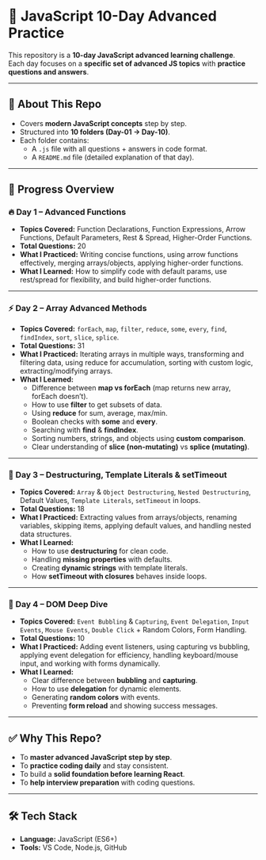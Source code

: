 # 🚀 JavaScript 10-Day Advanced Practice

This repository is a **10-day JavaScript advanced learning challenge**.  
Each day focuses on a **specific set of advanced JS topics** with **practice questions and answers**.

---

## 📘 About This Repo
- Covers **modern JavaScript concepts** step by step.  
- Structured into **10 folders (Day-01 → Day-10)**.  
- Each folder contains:
  - A `.js` file with all questions + answers in code format.
  - A `README.md` file (detailed explanation of that day).

---

## 📅 Progress Overview

### 🔥 Day 1 – Advanced Functions
- **Topics Covered:** Function Declarations, Function Expressions, Arrow Functions, Default Parameters, Rest & Spread, Higher-Order Functions.  
- **Total Questions:** 20  
- **What I Practiced:** Writing concise functions, using arrow functions effectively, merging arrays/objects, applying higher-order functions.  
- **What I Learned:** How to simplify code with default params, use rest/spread for flexibility, and build higher-order functions.

---

### ⚡ Day 2 – Array Advanced Methods
- **Topics Covered:** `forEach`, `map`, `filter`, `reduce`, `some`, `every`, `find`, `findIndex`, `sort`, `slice`, `splice`.  
- **Total Questions:** 31
- **What I Practiced:** Iterating arrays in multiple ways, transforming and filtering data, using reduce for accumulation, sorting with custom logic, extracting/modifying arrays.  
- **What I Learned:**  
  - Difference between **map vs forEach** (map returns new array, forEach doesn’t).  
  - How to use **filter** to get subsets of data.  
  - Using **reduce** for sum, average, max/min.  
  - Boolean checks with **some** and **every**.  
  - Searching with **find** & **findIndex**.  
  - Sorting numbers, strings, and objects using **custom comparison**.  
  - Clear understanding of **slice (non-mutating)** vs **splice (mutating)**.

---

### 📘 Day 3 – Destructuring, Template Literals & setTimeout
- **Topics Covered:** `Array` & `Object Destructuring`, `Nested Destructuring`, Default Values, `Template Literals`, `setTimeout` in loops.  
- **Total Questions:** 18  
- **What I Practiced:** Extracting values from arrays/objects, renaming variables, skipping items, applying default values, and handling nested data structures.  
- **What I Learned:**  
  - How to use **destructuring** for clean code.  
  - Handling **missing properties** with defaults.  
  - Creating **dynamic strings** with template literals.  
  - How **setTimeout with closures** behaves inside loops.  

---

### 🎯 Day 4 – DOM Deep Dive
- **Topics Covered:** `Event Bubbling` & `Capturing`, `Event Delegation`, `Input Events`, `Mouse Events`, `Double Click` + Random Colors, Form Handling.  
- **Total Questions:** 10  
- **What I Practiced:** Adding event listeners, using capturing vs bubbling, applying event delegation for efficiency, handling keyboard/mouse input, and working with forms dynamically.  
- **What I Learned:**  
  - Clear difference between **bubbling** and **capturing**.  
  - How to use **delegation** for dynamic elements.  
  - Generating **random colors** with events.  
  - Preventing **form reload** and showing success messages.  

---

## ✅ Why This Repo?
- To **master advanced JavaScript step by step**.  
- To **practice coding daily** and stay consistent.  
- To build a **solid foundation before learning React**.  
- To **help interview preparation** with coding questions.

---

## 🛠️ Tech Stack
- **Language:** JavaScript (ES6+)  
- **Tools:** VS Code, Node.js, GitHub  
